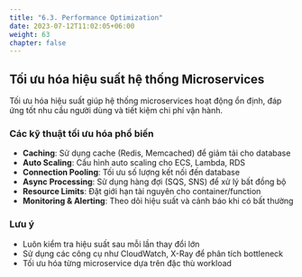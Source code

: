 ```yaml
---
title: "6.3. Performance Optimization"
date: 2023-07-12T11:02:05+06:00
weight: 63
chapter: false
---
```


## Tối ưu hóa hiệu suất hệ thống Microservices

Tối ưu hóa hiệu suất giúp hệ thống microservices hoạt động ổn định, đáp ứng tốt nhu cầu người dùng và tiết kiệm chi phí vận hành.

### Các kỹ thuật tối ưu hóa phổ biến
- **Caching**: Sử dụng cache (Redis, Memcached) để giảm tải cho database
- **Auto Scaling**: Cấu hình auto scaling cho ECS, Lambda, RDS
- **Connection Pooling**: Tối ưu số lượng kết nối đến database
- **Async Processing**: Sử dụng hàng đợi (SQS, SNS) để xử lý bất đồng bộ
- **Resource Limits**: Đặt giới hạn tài nguyên cho container/function
- **Monitoring & Alerting**: Theo dõi hiệu suất và cảnh báo khi có bất thường

### Lưu ý
- Luôn kiểm tra hiệu suất sau mỗi lần thay đổi lớn
- Sử dụng các công cụ như CloudWatch, X-Ray để phân tích bottleneck
- Tối ưu hóa từng microservice dựa trên đặc thù workload 
